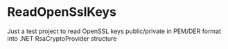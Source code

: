 ReadOpenSslKeys
===============

Just a test project to read OpenSSL keys public/private in PEM/DER format into .NET RsaCryptoProvider structure